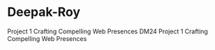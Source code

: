# Deepak-Roy
Project 1 Crafting Compelling Web Presences
 DM24 Project 1 Crafting Compelling Web Presences 
